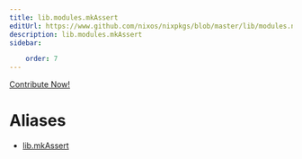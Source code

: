 ```yaml
---
title: lib.modules.mkAssert
editUrl: https://www.github.com/nixos/nixpkgs/blob/master/lib/modules.nix#L1016C14
description: lib.modules.mkAssert
sidebar:

    order: 7
---
```


<a href="https://www.github.com/nixos/nixpkgs/blob/master/lib/modules.nix#L1016C14">Contribute Now!</a>


# Aliases

- [lib.mkAssert](reference/lib/lib-mkAssert)


